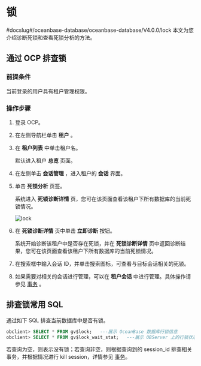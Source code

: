 锁 
======================
#docslug#/oceanbase-database/oceanbase-database/V4.0.0/lock
本文为您介绍诊断死锁和查看死锁分析的方法。

通过 OCP 排查锁 
-------------------------------

### 前提条件 

当前登录的用户具有租户管理权限。

### 操作步骤 

1. 登录 OCP。

   

2. 在左侧导航栏单击 **租户** 。

   

3. 在 **租户列表** 中单击租户名。

   默认进入租户 **总览** 页面。
   

4. 在左侧单击 **会话管理** ，进入租户的 **会话** 界面。

   

5. 单击 **死锁分析** 页签。

   系统进入 **死锁诊断详情** 页，您可在该页面查看该租户下所有数据库的当前死锁情况。

   ![lock](https://help-static-aliyun-doc.aliyuncs.com/assets/img/zh-CN/2972302461/p358820.png)
   

6. 在 **死锁诊断详情** 页中单击 **立即诊断** 按钮。

   系统开始诊断该租户中是否存在死锁，并在 **死锁诊断详情** 页中返回诊断结果，您可在该页面查看该租户下所有数据库的当前死锁情况。
   

7. 在搜索框中输入会话 ID，并单击搜索图标，可查看与目标会话相关的死锁。

   

8. 如果需要对相关的会话进行管理，可以在 **租户会话** 中进行管理。具体操作请参见 [事务](../5.performance/2.diagnostics-of-long-and-suspended-transactions.md) 。

   




排查锁常用 SQL 
------------------------------

通过如下 SQL 排查当前数据库中是否有锁。

```sql
obclient> SELECT * FROM gv$lock;   ---展示 OceanBase 数据库行锁信息
obclient> SELECT * FROM gv$lock_wait_stat;   ---展示 OBServer 上的行锁状态
```



若查询为空，则表示没有锁；若查询非空，则根据查询到的 session_id 排查相关事务，并根据情况进行 kill session，详情参见 [事务](../5.performance/2.diagnostics-of-long-and-suspended-transactions.md)。

